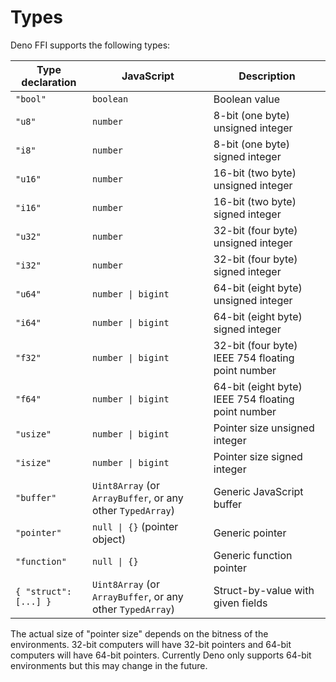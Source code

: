 # Types

Deno FFI supports the following types:

| Type declaration      | JavaScript                                                 | Description                                        |
| --------------------- | ---------------------------------------------------------- | -------------------------------------------------- |
| `"bool"`              | `boolean`                                                  | Boolean value                                      |
| `"u8"`                | `number`                                                   | 8-bit (one byte) unsigned integer                  |
| `"i8"`                | `number`                                                   | 8-bit (one byte) signed integer                    |
| `"u16"`               | `number`                                                   | 16-bit (two byte) unsigned integer                 |
| `"i16"`               | `number`                                                   | 16-bit (two byte) signed integer                   |
| `"u32"`               | `number`                                                   | 32-bit (four byte) unsigned integer                |
| `"i32"`               | `number`                                                   | 32-bit (four byte) signed integer                  |
| `"u64"`               | `number \| bigint`                                         | 64-bit (eight byte) unsigned integer               |
| `"i64"`               | `number \| bigint`                                         | 64-bit (eight byte) signed integer                 |
| `"f32"`               | `number \| bigint`                                         | 32-bit (four byte) IEEE 754 floating point number  |
| `"f64"`               | `number \| bigint`                                         | 64-bit (eight byte) IEEE 754 floating point number |
| `"usize"`             | `number \| bigint`                                         | Pointer size unsigned integer                      |
| `"isize"`             | `number \| bigint`                                         | Pointer size signed integer                        |
| `"buffer"`            | `Uint8Array` (or `ArrayBuffer`, or any other `TypedArray`) | Generic JavaScript buffer                          |
| `"pointer"`           | `null \| {}` (pointer object)                              | Generic pointer                                    |
| `"function"`          | `null \| {}`                                               | Generic function pointer                           |
| `{ "struct": [...] }` | `Uint8Array` (or `ArrayBuffer`, or any other `TypedArray`) | Struct-by-value with given fields                  |

The actual size of "pointer size" depends on the bitness of the environments.
32-bit computers will have 32-bit pointers and 64-bit computers will have 64-bit
pointers. Currently Deno only supports 64-bit environments but this may change
in the future.

